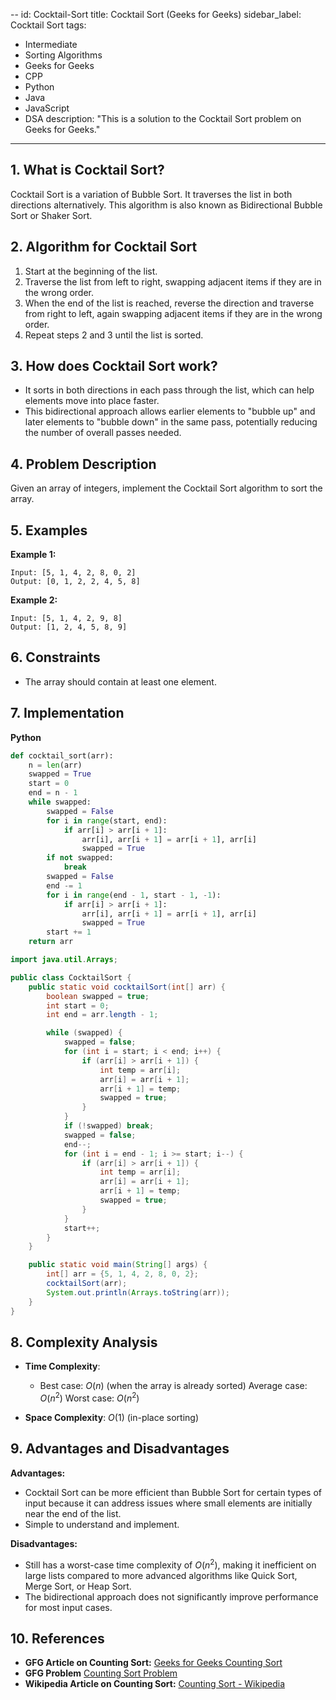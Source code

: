 --
id: Cocktail-Sort
title: Cocktail Sort (Geeks for Geeks)
sidebar_label: Cocktail Sort
tags:
  - Intermediate
  - Sorting Algorithms
  - Geeks for Geeks
  - CPP
  - Python
  - Java
  - JavaScript
  - DSA
description: "This is a solution to the Cocktail Sort problem on Geeks for Geeks."
---

## 1. What is Cocktail Sort?

Cocktail Sort is a variation of Bubble Sort. It traverses the list in both directions alternatively. This algorithm is also known as Bidirectional Bubble Sort or Shaker Sort.

## 2. Algorithm for Cocktail Sort

1. Start at the beginning of the list.
2. Traverse the list from left to right, swapping adjacent items if they are in the wrong order.
3. When the end of the list is reached, reverse the direction and traverse from right to left, again swapping adjacent items if they are in the wrong order.
4. Repeat steps 2 and 3 until the list is sorted.

## 3. How does Cocktail Sort work?

- It sorts in both directions in each pass through the list, which can help elements move into place faster.
- This bidirectional approach allows earlier elements to "bubble up" and later elements to "bubble down" in the same pass, potentially reducing the number of overall passes needed.

## 4. Problem Description

Given an array of integers, implement the Cocktail Sort algorithm to sort the array.

## 5. Examples

**Example 1:**

```
Input: [5, 1, 4, 2, 8, 0, 2]
Output: [0, 1, 2, 2, 4, 5, 8]
```
**Example 2:**
```
Input: [5, 1, 4, 2, 9, 8]
Output: [1, 2, 4, 5, 8, 9]
```

## 6. Constraints

- The array should contain at least one element.

## 7. Implementation

**Python**
```python
def cocktail_sort(arr):
    n = len(arr)
    swapped = True
    start = 0
    end = n - 1
    while swapped:
        swapped = False
        for i in range(start, end):
            if arr[i] > arr[i + 1]:
                arr[i], arr[i + 1] = arr[i + 1], arr[i]
                swapped = True
        if not swapped:
            break
        swapped = False
        end -= 1
        for i in range(end - 1, start - 1, -1):
            if arr[i] > arr[i + 1]:
                arr[i], arr[i + 1] = arr[i + 1], arr[i]
                swapped = True
        start += 1
    return arr
```
```java
import java.util.Arrays;

public class CocktailSort {
    public static void cocktailSort(int[] arr) {
        boolean swapped = true;
        int start = 0;
        int end = arr.length - 1;

        while (swapped) {
            swapped = false;
            for (int i = start; i < end; i++) {
                if (arr[i] > arr[i + 1]) {
                    int temp = arr[i];
                    arr[i] = arr[i + 1];
                    arr[i + 1] = temp;
                    swapped = true;
                }
            }
            if (!swapped) break;
            swapped = false;
            end--;
            for (int i = end - 1; i >= start; i--) {
                if (arr[i] > arr[i + 1]) {
                    int temp = arr[i];
                    arr[i] = arr[i + 1];
                    arr[i + 1] = temp;
                    swapped = true;
                }
            }
            start++;
        }
    }

    public static void main(String[] args) {
        int[] arr = {5, 1, 4, 2, 8, 0, 2};
        cocktailSort(arr);
        System.out.println(Arrays.toString(arr));
    }
}

```

## 8. Complexity Analysis

- **Time Complexity**:
  - Best case: $O(n)$ (when the array is already sorted)
    Average case: $O(n^2)$
    Worst case: $O(n^2)$

- **Space Complexity**: $O(1)$ (in-place sorting)

## 9. Advantages and Disadvantages

**Advantages:**
- Cocktail Sort can be more efficient than Bubble Sort for certain types of input because it can        address issues where small elements are initially near the end of the list.
- Simple to understand and implement.

**Disadvantages:**
- Still has a worst-case time complexity of $O(n^2)$, making it inefficient on large lists compared to more advanced algorithms like Quick Sort, Merge Sort, or Heap Sort.
- The bidirectional approach does not significantly improve performance for most input cases.

## 10. References

- **GFG Article on Counting Sort:** [Geeks for Geeks Counting Sort](https://www.geeksforgeeks.org/cocktail_sort/)
- **GFG Problem** [Counting Sort Problem](https://www.geeksforgeeks.org/problems/cocktail-sort/1)
- **Wikipedia Article on Counting Sort:** [Counting Sort - Wikipedia](https://en.wikipedia.org/wiki/cocktail_sort)
